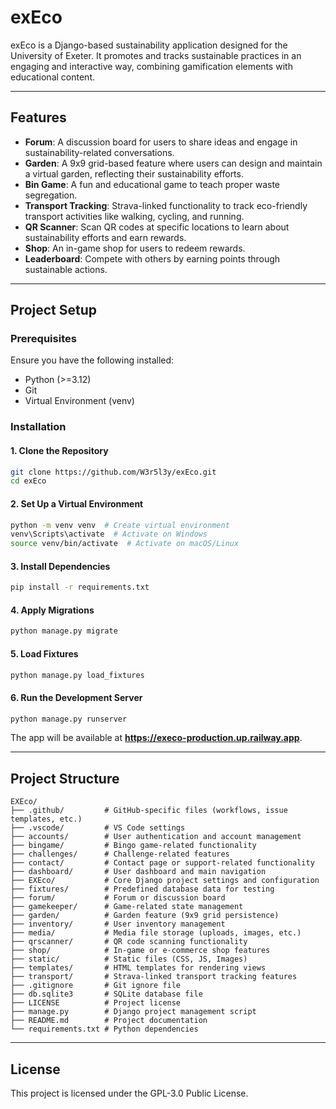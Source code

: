 # exEco

exEco is a Django-based sustainability application designed for the University of Exeter. It promotes and tracks sustainable practices in an engaging and interactive way, combining gamification elements with educational content.

---

## **Features**

- **Forum**: A discussion board for users to share ideas and engage in sustainability-related conversations.
- **Garden**: A 9x9 grid-based feature where users can design and maintain a virtual garden, reflecting their sustainability efforts.
- **Bin Game**: A fun and educational game to teach proper waste segregation.
- **Transport Tracking**: Strava-linked functionality to track eco-friendly transport activities like walking, cycling, and running.
- **QR Scanner**: Scan QR codes at specific locations to learn about sustainability efforts and earn rewards.
- **Shop**: An in-game shop for users to redeem rewards.
- **Leaderboard**: Compete with others by earning points through sustainable actions.

---

## **Project Setup**

### **Prerequisites**

Ensure you have the following installed:

- Python (>=3.12)
- Git
- Virtual Environment (venv)

### **Installation**

#### **1. Clone the Repository**

```sh
git clone https://github.com/W3r5l3y/exEco.git
cd exEco
```

#### **2. Set Up a Virtual Environment**

```sh
python -m venv venv  # Create virtual environment
venv\Scripts\activate  # Activate on Windows
source venv/bin/activate  # Activate on macOS/Linux
```

#### **3. Install Dependencies**

```sh
pip install -r requirements.txt
```

#### **4. Apply Migrations**

```sh
python manage.py migrate
```

#### **5. Load Fixtures**

```sh
python manage.py load_fixtures
```

#### **6. Run the Development Server**

```sh
python manage.py runserver
```

The app will be available at **<https://execo-production.up.railway.app>**.

---

## **Project Structure**

```
EXEco/
├── .github/         # GitHub-specific files (workflows, issue templates, etc.)
├── .vscode/         # VS Code settings
├── accounts/        # User authentication and account management
├── bingame/         # Bingo game-related functionality
├── challenges/      # Challenge-related features
├── contact/         # Contact page or support-related functionality
├── dashboard/       # User dashboard and main navigation
├── EXEco/           # Core Django project settings and configuration
├── fixtures/        # Predefined database data for testing
├── forum/           # Forum or discussion board
├── gamekeeper/      # Game-related state management
├── garden/          # Garden feature (9x9 grid persistence)
├── inventory/       # User inventory management
├── media/           # Media file storage (uploads, images, etc.)
├── qrscanner/       # QR code scanning functionality
├── shop/            # In-game or e-commerce shop features
├── static/          # Static files (CSS, JS, Images)
├── templates/       # HTML templates for rendering views
├── transport/       # Strava-linked transport tracking features
├── .gitignore       # Git ignore file
├── db.sqlite3       # SQLite database file
├── LICENSE          # Project license
├── manage.py        # Django project management script
├── README.md        # Project documentation
└── requirements.txt # Python dependencies
```

---

## **License**

This project is licensed under the GPL-3.0 Public License.
